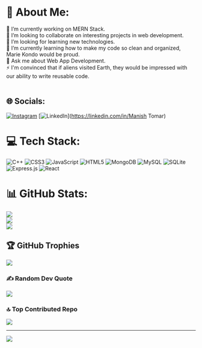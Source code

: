 # 💫 About Me:
🔭 I’m currently working on MERN Stack.<br>👯 I’m looking to collaborate on interesting projects in web development.<br>🤝 I’m looking for learning new technologies.<br>🌱 I’m currently learning how to make my code so clean and organized, Marie Kondo would be proud.<br>💬 Ask me about Web App Development.<br>⚡ I'm convinced that if aliens visited Earth, they would be impressed with our ability to write reusable code.<br><br>


## 🌐 Socials:
[![Instagram](https://img.shields.io/badge/Instagram-%23E4405F.svg?logo=Instagram&logoColor=white)](https://instagram.com/_tomarmanish) [![LinkedIn](https://img.shields.io/badge/LinkedIn-%230077B5.svg?logo=linkedin&logoColor=white)](https://linkedin.com/in/Manish Tomar) 

# 💻 Tech Stack:
![C++](https://img.shields.io/badge/c++-%2300599C.svg?style=for-the-badge&logo=c%2B%2B&logoColor=white) ![CSS3](https://img.shields.io/badge/css3-%231572B6.svg?style=for-the-badge&logo=css3&logoColor=white) ![JavaScript](https://img.shields.io/badge/javascript-%23323330.svg?style=for-the-badge&logo=javascript&logoColor=%23F7DF1E) ![HTML5](https://img.shields.io/badge/html5-%23E34F26.svg?style=for-the-badge&logo=html5&logoColor=white) ![MongoDB](https://img.shields.io/badge/MongoDB-%234ea94b.svg?style=for-the-badge&logo=mongodb&logoColor=white) ![MySQL](https://img.shields.io/badge/mysql-%2300f.svg?style=for-the-badge&logo=mysql&logoColor=white) ![SQLite](https://img.shields.io/badge/sqlite-%2307405e.svg?style=for-the-badge&logo=sqlite&logoColor=white) ![Express.js](https://img.shields.io/badge/express.js-%23404d59.svg?style=for-the-badge&logo=express&logoColor=%2361DAFB) ![React](https://img.shields.io/badge/react-%2320232a.svg?style=for-the-badge&logo=react&logoColor=%2361DAFB)
# 📊 GitHub Stats:
![](https://github-readme-stats.vercel.app/api?username=manishtomarr1&theme=dark&hide_border=false&include_all_commits=true&count_private=false)<br/>
![](https://github-readme-streak-stats.herokuapp.com/?user=manishtomarr1&theme=dark&hide_border=false)<br/>
![](https://github-readme-stats.vercel.app/api/top-langs/?username=manishtomarr1&theme=dark&hide_border=false&include_all_commits=true&count_private=false&layout=compact)

## 🏆 GitHub Trophies
![](https://github-profile-trophy.vercel.app/?username=manishtomarr1&theme=radical&no-frame=false&no-bg=false&margin-w=4)

### ✍️ Random Dev Quote
![](https://quotes-github-readme.vercel.app/api?type=horizontal&theme=radical)

### 🔝 Top Contributed Repo
![](https://github-contributor-stats.vercel.app/api?username=manishtomarr1&limit=5&theme=dark&combine_all_yearly_contributions=true)

---
[![](https://visitcount.itsvg.in/api?id=manishtomarr1&icon=0&color=0)](https://visitcount.itsvg.in)

<!-- Proudly created with GPRM ( https://gprm.itsvg.in ) -->
